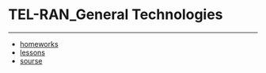 # TEL-RAN_General Technologies

---

- [homeworks](https://sl101.github.io/TEL-RAN_GT/homeworks/)
- [lessons](https://sl101.github.io/TEL-RAN_GT/lessons/)
- [sourse](https://sl101.github.io/TEL-RAN_GT/sourse/)
